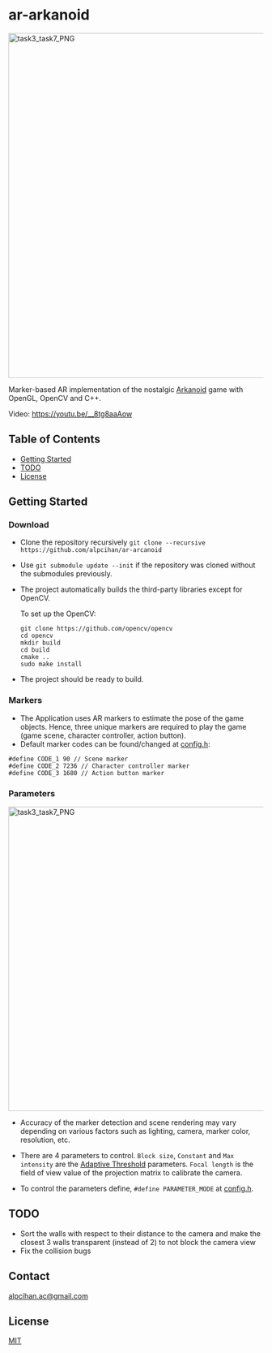 # ar-arkanoid

<img width="680" alt="task3_task7_PNG" src="https://user-images.githubusercontent.com/37274614/179298434-02b56a55-1340-4f03-b65f-9db5c14db26b.png">

Marker-based AR implementation of the nostalgic [Arkanoid](https://en.wikipedia.org/wiki/Arkanoid) game with OpenGL, OpenCV and C++.

Video: https://youtu.be/__8tg8aaAow

## Table of Contents

* [Getting Started](#getting-started)
* [TODO](#todo)
* [License](#license)

## Getting Started
### Download
- Clone the repository recursively `git clone --recursive https://github.com/alpcihan/ar-arcanoid`
- Use `git submodule update --init` if the repository was cloned without the submodules previously.
- The project automatically builds the third-party libraries except for OpenCV. 

  To set up the OpenCV:
  
  ```
  git clone https://github.com/opencv/opencv
  cd opencv
  mkdir build
  cd build
  cmake ..
  sudo make install
  ```
- The project should be ready to build.
### Markers
- The Application uses AR markers to estimate the pose of the game objects. Hence, three unique markers are required to play the game (game scene, character controller, action button).
- Default marker codes can be found/changed at [config.h](./src/config/config.h):
```
#define CODE_1 90 // Scene marker
#define CODE_2 7236 // Character controller marker
#define CODE_3 1680 // Action button marker
```
### Parameters
<img width="600" alt="task3_task7_PNG" src="https://user-images.githubusercontent.com/37274614/179316592-74a924f4-9d3f-4bf9-8878-24385471f77c.png">

- Accuracy of the marker detection and scene rendering may vary depending on various factors such as lighting, camera, marker color, resolution, etc.
- There are 4 parameters to control. `Block size`, `Constant` and `Max intensity` are the [Adaptive Threshold](https://docs.opencv.org/4.x/d7/d1b/group__imgproc__misc.html#ga72b913f352e4a1b1b397736707afcde3) parameters. 
  `Focal length` is the field of view value of the projection matrix to calibrate the camera. 
  
- To control the parameters define, ```#define PARAMETER_MODE``` at [config.h](./src/config/config.h).

## TODO
* Sort the walls with respect to their distance to the camera and make the closest 3 walls transparent (instead of 2) to not block the camera view
* Fix the collision bugs

## Contact

alpcihan.ac@gmail.com

## License

[MIT](./LICENSE)